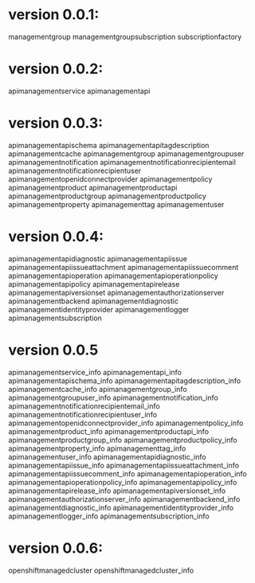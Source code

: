 
# version 0.0.1:
  managementgroup
  managementgroupsubscription
  subscriptionfactory
# version 0.0.2:
  apimanagementservice
  apimanagementapi
# version 0.0.3:
  apimanagementapischema
  apimanagementapitagdescription
  apimanagementcache
  apimanagementgroup
  apimanagementgroupuser
  apimanagementnotification
  apimanagementnotificationrecipientemail
  apimanagementnotificationrecipientuser
  apimanagementopenidconnectprovider
  apimanagementpolicy
  apimanagementproduct
  apimanagementproductapi
  apimanagementproductgroup
  apimanagementproductpolicy
  apimanagementproperty
  apimanagementtag
  apimanagementuser
# version 0.0.4:
  apimanagementapidiagnostic
  apimanagementapiissue
  apimanagementapiissueattachment
  apimanagementapiissuecomment
  apimanagementapioperation
  apimanagementapioperationpolicy
  apimanagementapipolicy
  apimanagementapirelease
  apimanagementapiversionset
  apimanagementauthorizationserver
  apimanagementbackend
  apimanagementdiagnostic 
  apimanagementidentityprovider
  apimanagementlogger
  apimanagementsubscription
# version 0.0.5
  apimanagementservice_info
  apimanagementapi_info
  apimanagementapischema_info
  apimanagementapitagdescription_info
  apimanagementcache_info
  apimanagementgroup_info
  apimanagementgroupuser_info
  apimanagementnotification_info
  apimanagementnotificationrecipientemail_info
  apimanagementnotificationrecipientuser_info
  apimanagementopenidconnectprovider_info
  apimanagementpolicy_info
  apimanagementproduct_info
  apimanagementproductapi_info
  apimanagementproductgroup_info
  apimanagementproductpolicy_info
  apimanagementproperty_info
  apimanagementtag_info
  apimanagementuser_info
  apimanagementapidiagnostic_info
  apimanagementapiissue_info
  apimanagementapiissueattachment_info
  apimanagementapiissuecomment_info
  apimanagementapioperation_info
  apimanagementapioperationpolicy_info
  apimanagementapipolicy_info
  apimanagementapirelease_info
  apimanagementapiversionset_info
  apimanagementauthorizationserver_info
  apimanagementbackend_info
  apimanagementdiagnostic_info
  apimanagementidentityprovider_info
  apimanagementlogger_info
  apimanagementsubscription_info
# version 0.0.6:
  openshiftmanagedcluster
  openshiftmanagedcluster_info
